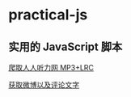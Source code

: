 # practical-js

## 实用的 JavaScript 脚本

[爬取人人听力网 MP3+LRC](https://github.com/lewis617/practical-node/blob/master/rrting.js)

[获取微博以及评论文字](https://github.com/lewis617/practical-node/blob/master/weiboBackup.js)
